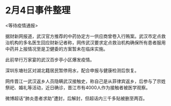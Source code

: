 # 2月4日事件整理

<等待疫情通报>

据财新网报道，武汉官方推荐的中药协定方一供应商曾卷入行贿案。武汉市定点救治机构的多名医生回应财新记者称，网传武汉要求定点救治机构确保所有患者服用中药并上报情况至是卫健委的方案暂未在临床实施。

此前举行万家宴的武汉百步亭小区爆发疫情。

深圳东塘社区对湖北籍居民暂停用水，配合申报与健康检测后恢复。

网传晋江一武汉返乡人员隐瞒武汉接触史，称自己是从菲律宾返乡，后参与了宗姓祭祀、婚礼等活动，近日确诊，晋江市有4000人作为接触者被医学观察。

微博超话“肺炎患者求助”遭封，后解封，但超话内三千多贴被删至两百。

